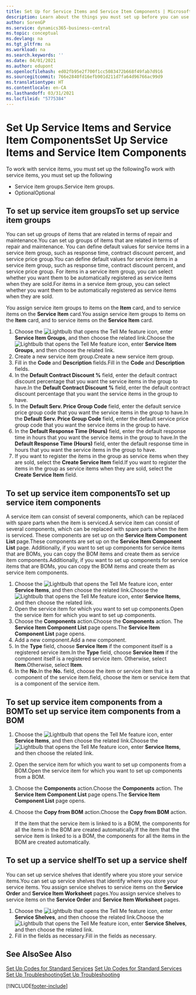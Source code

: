 ```yaml
---
title: Set Up for Service Items and Service Item Components | Microsoft Docs
description: Learn about the things you must set up before you can use service items, including default values such as response time, contract discount percent, and service price group.
author: SorenGP
ms.service: dynamics365-business-central
ms.topic: conceptual
ms.devlang: na
ms.tgt_pltfrm: na
ms.workload: na
ms.search.keywords: ''
ms.date: 04/01/2021
ms.author: edupont
ms.openlocfilehash: ed02fb95e2f700f1cc5083472b668f49fab7d916
ms.sourcegitcommit: 766e2840fd16efb901d211d7fa64d96766ac99d9
ms.translationtype: HT
ms.contentlocale: en-CA
ms.lasthandoff: 03/31/2021
ms.locfileid: "5775384"
---
```

# <a name="set-up-service-items-and-service-item-components"></a><span data-ttu-id="c0725-103">Set Up Service Items and Service Item Components</span><span class="sxs-lookup"><span data-stu-id="c0725-103">Set Up Service Items and Service Item Components</span></span>
<span data-ttu-id="c0725-104">To work with service items, you must set up the following</span><span class="sxs-lookup"><span data-stu-id="c0725-104">To work with service items, you must set up the following</span></span>

* <span data-ttu-id="c0725-105">Service item groups.</span><span class="sxs-lookup"><span data-stu-id="c0725-105">Service item groups.</span></span>
* <span data-ttu-id="c0725-106">Optional</span><span class="sxs-lookup"><span data-stu-id="c0725-106">Optional</span></span>

## <a name="to-set-up-service-item-groups"></a><span data-ttu-id="c0725-107">To set up service item groups</span><span class="sxs-lookup"><span data-stu-id="c0725-107">To set up service item groups</span></span>
<span data-ttu-id="c0725-108">You can set up groups of items that are related in terms of repair and maintenance.</span><span class="sxs-lookup"><span data-stu-id="c0725-108">You can set up groups of items that are related in terms of repair and maintenance.</span></span> <span data-ttu-id="c0725-109">You can define default values for service items in a service item group, such as response time, contract discount percent, and service price group.</span><span class="sxs-lookup"><span data-stu-id="c0725-109">You can define default values for service items in a service item group, such as response time, contract discount percent, and service price group.</span></span> <span data-ttu-id="c0725-110">For items in a service item group, you can select whether you want them to be automatically registered as service items when they are sold.</span><span class="sxs-lookup"><span data-stu-id="c0725-110">For items in a service item group, you can select whether you want them to be automatically registered as service items when they are sold.</span></span>  

<span data-ttu-id="c0725-111">You assign service item groups to items on the **Item** card, and to service items on the **Service Item** card.</span><span class="sxs-lookup"><span data-stu-id="c0725-111">You assign service item groups to items on the **Item** card, and to service items on the **Service Item** card.</span></span>  

1. <span data-ttu-id="c0725-112">Choose the ![Lightbulb that opens the Tell Me feature](media/ui-search/search_small.png "Tell me what you want to do") icon, enter **Service Item Groups**, and then choose the related link.</span><span class="sxs-lookup"><span data-stu-id="c0725-112">Choose the ![Lightbulb that opens the Tell Me feature](media/ui-search/search_small.png "Tell me what you want to do") icon, enter **Service Item Groups**, and then choose the related link.</span></span>  
2. <span data-ttu-id="c0725-113">Create a new service item group.</span><span class="sxs-lookup"><span data-stu-id="c0725-113">Create a new service item group.</span></span>  
3. <span data-ttu-id="c0725-114">Fill in the **Code** and **Description** fields.</span><span class="sxs-lookup"><span data-stu-id="c0725-114">Fill in the **Code** and **Description** fields.</span></span>  
4. <span data-ttu-id="c0725-115">In the **Default Contract Discount %** field, enter the default contract discount percentage that you want the service items in the group to have.</span><span class="sxs-lookup"><span data-stu-id="c0725-115">In the **Default Contract Discount %** field, enter the default contract discount percentage that you want the service items in the group to have.</span></span>  
5. <span data-ttu-id="c0725-116">In the **Default Serv. Price Group Code** field, enter the default service price group code that you want the service items in the group to have.</span><span class="sxs-lookup"><span data-stu-id="c0725-116">In the **Default Serv. Price Group Code** field, enter the default service price group code that you want the service items in the group to have.</span></span>  
6. <span data-ttu-id="c0725-117">In the **Default Response Time (Hours)** field, enter the default response time in hours that you want the service items in the group to have.</span><span class="sxs-lookup"><span data-stu-id="c0725-117">In the **Default Response Time (Hours)** field, enter the default response time in hours that you want the service items in the group to have.</span></span>  
7. <span data-ttu-id="c0725-118">If you want to register the items in the group as service items when they are sold, select the **Create Service Item** field.</span><span class="sxs-lookup"><span data-stu-id="c0725-118">If you want to register the items in the group as service items when they are sold, select the **Create Service Item** field.</span></span>  

## <a name="to-set-up-service-item-components"></a><span data-ttu-id="c0725-119">To set up service item components</span><span class="sxs-lookup"><span data-stu-id="c0725-119">To set up service item components</span></span>
<span data-ttu-id="c0725-120">A service item can consist of several components, which can be replaced with spare parts when the item is serviced.</span><span class="sxs-lookup"><span data-stu-id="c0725-120">A service item can consist of several components, which can be replaced with spare parts when the item is serviced.</span></span> <span data-ttu-id="c0725-121">These components are set up on the **Service Item Component List** page.</span><span class="sxs-lookup"><span data-stu-id="c0725-121">These components are set up on the **Service Item Component List** page.</span></span> <span data-ttu-id="c0725-122">Additionally, if you want to set up components for service items that are BOMs, you can copy the BOM items and create them as service item components.</span><span class="sxs-lookup"><span data-stu-id="c0725-122">Additionally, if you want to set up components for service items that are BOMs, you can copy the BOM items and create them as service item components.</span></span>

1. <span data-ttu-id="c0725-123">Choose the ![Lightbulb that opens the Tell Me feature](media/ui-search/search_small.png "Tell me what you want to do") icon, enter **Service Items**, and then choose the related link.</span><span class="sxs-lookup"><span data-stu-id="c0725-123">Choose the ![Lightbulb that opens the Tell Me feature](media/ui-search/search_small.png "Tell me what you want to do") icon, enter **Service Items**, and then choose the related link.</span></span>
2. <span data-ttu-id="c0725-124">Open the service item for which you want to set up components.</span><span class="sxs-lookup"><span data-stu-id="c0725-124">Open the service item for which you want to set up components.</span></span>  
3. <span data-ttu-id="c0725-125">Choose the **Components** action.</span><span class="sxs-lookup"><span data-stu-id="c0725-125">Choose the **Components** action.</span></span> <span data-ttu-id="c0725-126">The **Service Item Component List** page opens.</span><span class="sxs-lookup"><span data-stu-id="c0725-126">The **Service Item Component List** page opens.</span></span>  
4. <span data-ttu-id="c0725-127">Add a new component.</span><span class="sxs-lookup"><span data-stu-id="c0725-127">Add a new component.</span></span>  
5. <span data-ttu-id="c0725-128">In the **Type** field, choose **Service Item** if the component itself is a registered service item.</span><span class="sxs-lookup"><span data-stu-id="c0725-128">In the **Type** field, choose **Service Item** if the component itself is a registered service item.</span></span> <span data-ttu-id="c0725-129">Otherwise, select **Item**.</span><span class="sxs-lookup"><span data-stu-id="c0725-129">Otherwise, select **Item**.</span></span>  
6. <span data-ttu-id="c0725-130">In the **No.**</span><span class="sxs-lookup"><span data-stu-id="c0725-130">In the **No.**</span></span> <span data-ttu-id="c0725-131">field, choose the item or service item that is a component of the service item.</span><span class="sxs-lookup"><span data-stu-id="c0725-131">field, choose the item or service item that is a component of the service item.</span></span>  

## <a name="to-set-up-service-item-components-from-a-bom"></a><span data-ttu-id="c0725-132">To set up service item components from a BOM</span><span class="sxs-lookup"><span data-stu-id="c0725-132">To set up service item components from a BOM</span></span>
1.  <span data-ttu-id="c0725-133">Choose the ![Lightbulb that opens the Tell Me feature](media/ui-search/search_small.png "Tell me what you want to do") icon, enter **Service Items**, and then choose the related link.</span><span class="sxs-lookup"><span data-stu-id="c0725-133">Choose the ![Lightbulb that opens the Tell Me feature](media/ui-search/search_small.png "Tell me what you want to do") icon, enter **Service Items**, and then choose the related link.</span></span>  
2. <span data-ttu-id="c0725-134">Open the service item for which you want to set up components from a BOM.</span><span class="sxs-lookup"><span data-stu-id="c0725-134">Open the service item for which you want to set up components from a BOM.</span></span>  
3. <span data-ttu-id="c0725-135">Choose the **Components** action.</span><span class="sxs-lookup"><span data-stu-id="c0725-135">Choose the **Components** action.</span></span> <span data-ttu-id="c0725-136">The **Service Item Component List** page opens.</span><span class="sxs-lookup"><span data-stu-id="c0725-136">The **Service Item Component List** page opens.</span></span>  
4. <span data-ttu-id="c0725-137">Choose the **Copy from BOM** action.</span><span class="sxs-lookup"><span data-stu-id="c0725-137">Choose the **Copy from BOM** action.</span></span>  

    <span data-ttu-id="c0725-138">If the item that the service item is linked to is a BOM, the components for all the items in the BOM are created automatically.</span><span class="sxs-lookup"><span data-stu-id="c0725-138">If the item that the service item is linked to is a BOM, the components for all the items in the BOM are created automatically.</span></span>  

## <a name="to-set-up-a-service-shelf"></a><span data-ttu-id="c0725-139">To set up a service shelf</span><span class="sxs-lookup"><span data-stu-id="c0725-139">To set up a service shelf</span></span>
<span data-ttu-id="c0725-140">You can set up service shelves that identify where you store your service items.</span><span class="sxs-lookup"><span data-stu-id="c0725-140">You can set up service shelves that identify where you store your service items.</span></span> <span data-ttu-id="c0725-141">You assign service shelves to service items on the **Service Order** and **Service Item Worksheet** pages.</span><span class="sxs-lookup"><span data-stu-id="c0725-141">You assign service shelves to service items on the **Service Order** and **Service Item Worksheet** pages.</span></span>  

1. <span data-ttu-id="c0725-142">Choose the ![Lightbulb that opens the Tell Me feature](media/ui-search/search_small.png "Tell me what you want to do") icon, enter **Service Shelves**, and then choose the related link.</span><span class="sxs-lookup"><span data-stu-id="c0725-142">Choose the ![Lightbulb that opens the Tell Me feature](media/ui-search/search_small.png "Tell me what you want to do") icon, enter **Service Shelves**, and then choose the related link.</span></span>
2. <span data-ttu-id="c0725-143">Fill in the fields as necessary.</span><span class="sxs-lookup"><span data-stu-id="c0725-143">Fill in the fields as necessary.</span></span>

## <a name="see-also"></a><span data-ttu-id="c0725-144">See Also</span><span class="sxs-lookup"><span data-stu-id="c0725-144">See Also</span></span>
<span data-ttu-id="c0725-145">[Set Up Codes for Standard Services](service-how-setup-service-coding.md) </span><span class="sxs-lookup"><span data-stu-id="c0725-145">[Set Up Codes for Standard Services](service-how-setup-service-coding.md) </span></span>  
[<span data-ttu-id="c0725-146">Set Up Troubleshooting</span><span class="sxs-lookup"><span data-stu-id="c0725-146">Set Up Troubleshooting</span></span>](service-how-setup-troubleshooting.md)


[!INCLUDE[footer-include](includes/footer-banner.md)]